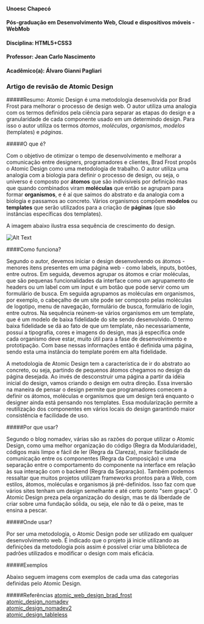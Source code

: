 #### Unoesc Chapecó
#### Pós-graduação em Desenvolvimento Web, Cloud e dispositivos móveis - WebMob
#### Disciplina: HTML5+CSS3
#### Professor: Jean Carlo Nascimento
#### Acadêmico(a): Álvaro Gianni Pagliari
### Artigo de revisão de Atomic Design


#####Resumo:
Atomic Design é uma metodologia desenvolvida por Brad Frost para melhorar o processo de design web. O autor utiliza uma analogia com os termos definidos pela ciência para separar as etapas do design e a granularidade de cada componente usado em um determindo design. Para isso o autor utiliza os termos *átomos*, *moléculas*, *organismos*, *modelos* (templates) e *páginas*. 

#####O que é?

Com o objetivo de otimizar o tempo de desenvolvimento e melhorar a comunicação entre designers, programadores e clientes, Brad Frost propôs o Atomic Design como uma metodologia de trabalho. O autor utiliza uma analogia com a biologia para definir o processo de design, ou seja, o universo é composto por **átomos** que são indivisíveis por definição mas que quando combinados viram **moléculas** que então se agrupam para formar **organismos**, e é aí que saímos do abstrato e da analogia com a biologia e passamos ao concreto. Vários organismos compõem **modelos** ou **templates** que serão utilizados para a criação de **páginas** (que são instâncias específicas dos templates).

A imagem abaixo ilustra essa sequência de crescimento do design.

![Alt Text](http://bradfrost.com/wp-content/uploads/2013/06/atomic-design.png)

####Como funciona?

Segundo o autor, devemos iniciar o design desenvolvendo os átomos - menores itens presentes em uma página web -  como labels, inputs, botões, entre outros. Em seguida, devemos agrupar os átomos e criar moléculas, que são pequenas funcionalidades da interface como um agrupamento de headers ou um label com um input e um botão que pode servir como um formulário de busca. Em seguida agrupamos as moléculas em organismos, por exemplo, o cabeçalho de um site pode ser composto pelas moléculas de logotipo, menu de navegação, formulário de busca, formulário de login, entre outros.   Na sequência reúnem-se vários organismos em um template, que é um modelo de baixa fidelidade do site sendo desenvolvido. O termo baixa fidelidade se dá ao fato de que um template, não necessariamente, possui a tipografia, cores e imagens do design, mas já especifica onde cada organismo deve estar, muito útil para a fase de desenvolvimento e prototipação. Com base nessas informações então é definida uma página, sendo esta uma instância do template porém em alta fidelidade.

A metodologia de Atomic Design tem a característica de ir do abstrato ao concreto, ou seja, partindo de pequenos átomos chegamos no design da página desejada. Ao invés de desconstruir uma página a partir da idéia inicial do design, vamos criando o design em outra direção. Essa inversão na maneira de pensar o design permite que programadores comecem a definir os átomos, moléculas e organismos que um design terá enquanto o designer ainda está pensando nos templates. Essa modularização permite a reutilização dos componentes em vários locais do design garantindo maior consistência e facilidade de uso.

#####Por que usar?

Segundo o blog nomadev, várias são as razões do porque utilizar o Atomic Design, como uma melhor organização do código (Regra da Modularidade), códigos mais limpo e fácil de ler (Regra da Clareza), maior facilidade de comunicação entre os componentes (Regra da Composição) e uma separação entre o comportamento do componente na interface em relação às sua interação com o backend (Regra da Separação). Também podemos ressaltar que muitos projetos utilizam frameworks prontos para a Web, com estilos, átomos, moléculas e organismos já pré-definidos. Isso faz com que vários sites tenham um design semelhante e até certo ponto "sem graça". O Atomic Design preza pela organização do design, mas te dá liberdade de criar sobre uma fundação sólida, ou seja, ele não te dá o peixe, mas te ensina a pescar.

#####Onde usar?

Por ser uma metodologia, o Atomic Design pode ser utilizado em qualquer desenvolvimento web. É indicado que o projeto já inicie utilizando as definições da metodologia pois assim é possível criar uma biblioteca de padrões utilizados e modificar o design com mais eficácia.

#####Exemplos

Abaixo seguem imagens com exemplos de cada uma das categorias definidas pelo Atomic Design.



#####Referências
[atomic_web_design_brad_frost](http://bradfrost.com/blog/post/atomic-web-design/)<br/>
[atomic_design_nomadev](http://nomadev.com.br/atomic-design-por-que-usar/)<br/>
[atomic_design_nomadev2](http://nomadev.com.br/atomic-design-nomeclatura-suissa/)<br/>
[atomic_design_tableless](http://tableless.com.br/o-que-e-design-atomic/)<br/>
